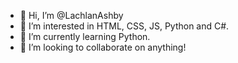 - 👋 Hi, I’m @LachlanAshby
- 👀 I’m interested in HTML, CSS, JS, Python and C#.
- 🌱 I’m currently learning Python.
- 💞️ I’m looking to collaborate on anything!

<!---
LachlanAshby/LachlanAshby is a ✨ special ✨ repository because its `README.md` (this file) appears on your GitHub profile.
You can click the Preview link to take a look at your changes.
--->

